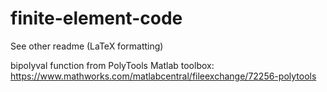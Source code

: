 # finite-element-code
See other readme (LaTeX formatting)

bipolyval function from PolyTools Matlab toolbox:
https://www.mathworks.com/matlabcentral/fileexchange/72256-polytools
